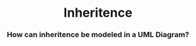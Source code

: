 <h1 align="center">Inheritence</h1>
<h3 align="center">How can inheritence be modeled in a UML Diagram?</h3>
